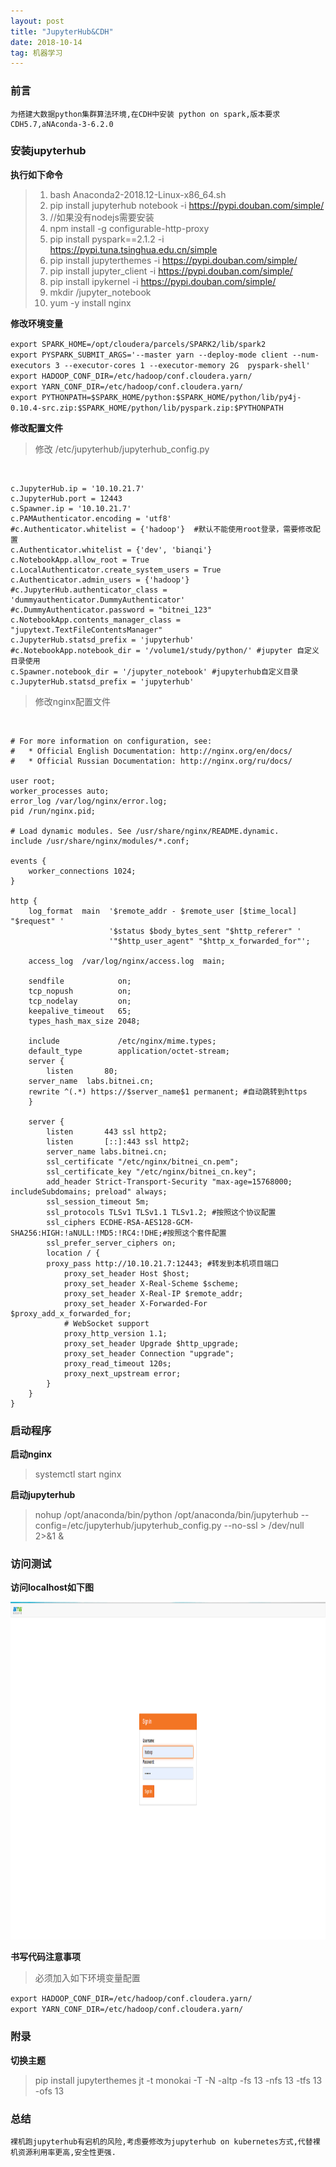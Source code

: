 ```yaml
---
layout: post
title: "JupyterHub&CDH"
date: 2018-10-14   
tag: 机器学习
---
```


### 前言
    
	为搭建大数据python集群算法环境,在CDH中安装 python on spark,版本要求CDH5.7,aNAconda-3-6.2.0

### 安装jupyterhub

**执行如下命令**

>1.  bash Anaconda2-2018.12-Linux-x86_64.sh
>2.  pip install jupyterhub notebook -i https://pypi.douban.com/simple/
>3.  //如果没有nodejs需要安装
>4.  npm install -g configurable-http-proxy
>5.  pip install pyspark==2.1.2 -i https://pypi.tuna.tsinghua.edu.cn/simple
>6.  pip install jupyterthemes -i https://pypi.douban.com/simple/
>7.  pip install  jupyter_client -i https://pypi.douban.com/simple/
>8.  pip install ipykernel -i https://pypi.douban.com/simple/
>9.  mkdir /jupyter_notebook
>10. yum -y install nginx
  
**修改环境变量**

`export SPARK_HOME=/opt/cloudera/parcels/SPARK2/lib/spark2`<br/>
`export PYSPARK_SUBMIT_ARGS='--master yarn --deploy-mode client --num-executors 3 --executor-cores 1 --executor-memory 2G  pyspark-shell'`<br/>
`export HADOOP_CONF_DIR=/etc/hadoop/conf.cloudera.yarn/`<br/>
`export YARN_CONF_DIR=/etc/hadoop/conf.cloudera.yarn/`<br/>
`export PYTHONPATH=$SPARK_HOME/python:$SPARK_HOME/python/lib/py4j-0.10.4-src.zip:$SPARK_HOME/python/lib/pyspark.zip:$PYTHONPATH`<br/>
 
**修改配置文件**

> 修改 /etc/jupyterhub/jupyterhub_config.py
> 

<br/>

  ```
  c.JupyterHub.ip = '10.10.21.7'
  c.JupyterHub.port = 12443
  c.Spawner.ip = '10.10.21.7'
  c.PAMAuthenticator.encoding = 'utf8'
  #c.Authenticator.whitelist = {'hadoop'}  #默认不能使用root登录，需要修改配置
  c.Authenticator.whitelist = {'dev', 'bianqi'} 
  c.NotebookApp.allow_root = True
  c.LocalAuthenticator.create_system_users = True
  c.Authenticator.admin_users = {'hadoop'}
  #c.JupyterHub.authenticator_class = 'dummyauthenticator.DummyAuthenticator'
  #c.DummyAuthenticator.password = "bitnei_123"
  c.NotebookApp.contents_manager_class = "jupytext.TextFileContentsManager"
  c.JupyterHub.statsd_prefix = 'jupyterhub'
  #c.NotebookApp.notebook_dir = '/volume1/study/python/' #jupyter 自定义目录使用
  c.Spawner.notebook_dir = '/jupyter_notebook' #jupyterhub自定义目录
  c.JupyterHub.statsd_prefix = 'jupyterhub'
  ```

> 修改nginx配置文件
> 

<br/>

```
# For more information on configuration, see:
#   * Official English Documentation: http://nginx.org/en/docs/
#   * Official Russian Documentation: http://nginx.org/ru/docs/

user root;
worker_processes auto;
error_log /var/log/nginx/error.log;
pid /run/nginx.pid;

# Load dynamic modules. See /usr/share/nginx/README.dynamic.
include /usr/share/nginx/modules/*.conf;

events {
    worker_connections 1024;
}

http {
    log_format  main  '$remote_addr - $remote_user [$time_local] "$request" '
                      '$status $body_bytes_sent "$http_referer" '
                      '"$http_user_agent" "$http_x_forwarded_for"';

    access_log  /var/log/nginx/access.log  main;

    sendfile            on;
    tcp_nopush          on;
    tcp_nodelay         on;
    keepalive_timeout   65;
    types_hash_max_size 2048;

    include             /etc/nginx/mime.types;
    default_type        application/octet-stream;
    server {
        listen       80;
	server_name  labs.bitnei.cn;
	rewrite ^(.*) https://$server_name$1 permanent; #自动跳转到https
    }

    server {
        listen       443 ssl http2;
        listen       [::]:443 ssl http2;
        server_name labs.bitnei.cn;
        ssl_certificate "/etc/nginx/bitnei_cn.pem";
        ssl_certificate_key "/etc/nginx/bitnei_cn.key";
        add_header Strict-Transport-Security "max-age=15768000; includeSubdomains; preload" always;
        ssl_session_timeout 5m;
        ssl_protocols TLSv1 TLSv1.1 TLSv1.2; #按照这个协议配置
        ssl_ciphers ECDHE-RSA-AES128-GCM-SHA256:HIGH:!aNULL:!MD5:!RC4:!DHE;#按照这个套件配置
        ssl_prefer_server_ciphers on;
        location / {
	    proxy_pass http://10.10.21.7:12443; #转发到本机项目端口
            proxy_set_header Host $host;
            proxy_set_header X-Real-Scheme $scheme;
            proxy_set_header X-Real-IP $remote_addr;
            proxy_set_header X-Forwarded-For $proxy_add_x_forwarded_for;
            # WebSocket support
            proxy_http_version 1.1;
            proxy_set_header Upgrade $http_upgrade;
            proxy_set_header Connection "upgrade";
            proxy_read_timeout 120s;
            proxy_next_upstream error; 
        }
    }
}
```

### 启动程序


**启动nginx**

> systemctl start nginx

**启动jupyterhub**

> nohup /opt/anaconda/bin/python /opt/anaconda/bin/jupyterhub --config=/etc/jupyterhub/jupyterhub_config.py --no-ssl > /dev/null 2>&1 &

### 访问测试

**访问localhost如下图**

<div align="left">
<img src="/images/posts/jupyterhub/screen.png" height="540" width="1180" />
</div>

**书写代码注意事项**

>  必须加入如下环境变量配置
>
`export HADOOP_CONF_DIR=/etc/hadoop/conf.cloudera.yarn/`<br/>
`export YARN_CONF_DIR=/etc/hadoop/conf.cloudera.yarn/` 


### 附录

**切换主题**

>  pip install jupyterthemes
>  jt -t monokai -T -N -altp -fs 13 -nfs 13 -tfs 13 -ofs 13

### 总结
  
	裸机跑jupyterhub有宕机的风险,考虑要修改为jupyterhub on kubernetes方式,代替裸机资源利用率更高,安全性更强.


